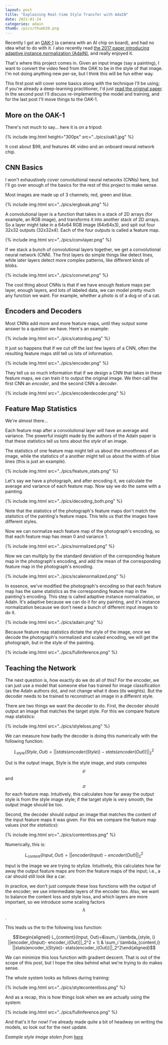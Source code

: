 ```yaml
---
layout: post
title: "Explaining Real-time Style Transfer with AdaIN"
date: 2021-01-24
categories: adain
thumb: /pics/thumb26.png
---
```



Recently I got an [OAK-1](https://opencv.org/introducing-oak-spatial-ai-powered-by-opencv/) (a camera with an AI chip on board), and had no idea what to do with it. I also recently read [the 2017 paper introducing adaptive instance normalization (AdaIN)](https://arxiv.org/pdf/1703.06868.pdf), and really enjoyed it.

That's where this project comes in. Given an input image (say a painting), I want to convert the video feed from the OAK to be in the style of that image. I'm not doing anything new per-se, but I think this will be fun either way.

This first post will cover some basics along with the technique I'll be using; if you're already a deep-learning practitioner, I'd just [read the original paper](https://arxiv.org/pdf/1703.06868.pdf). In the second post I'll discuss re-implementing the model and training, and for the last post I'll move things to the OAK-1.


## More on the OAK-1

There's not much to say... here it is on a tripod:

{% include img.html height="300px" src="../pics/oak1.jpg" %}

It cost about $99, and features 4K video and an onboard neural network chip.


## CNN Basics

I won't exhaustively cover convolutional neural networks (CNNs) here, but I'll go over enough of the basics for the rest of this project to make sense.

Most images are made up of 3 channels; red, green and blue.

{% include img.html src="../pics/ergboak.png" %}

A convolutional layer is a function that takes in a stack of 2D arrays (for example, an RGB image), and transforms it into another stack of 2D arrays. So a layer might take in a 64x64 RGB image (64x64x3), and spit out four 32x32 outputs (32x32x4). Each of the four outputs is called a feature map.

{% include img.html src="../pics/convlayer.png" %}

If we stack a bunch of convolutional layers together, we get a convolutional neural network (CNN). The first layers do simple things like detect lines, while later layers detect more complex patterns, like different kinds of blobs.

{% include img.html src="../pics/convnet.png" %}

The cool thing about CNNs is that if we have enough feature maps per layer, enough layers, and lots of labeled data, we can model pretty much any function we want. For example, whether a photo is of a dog or of a cat.

## Encoders and Decoders

Most CNNs add more and more feature maps, until they output some answer to a question we have. Here's an example:

{% include img.html src="../pics/catordog.png" %}

It just so happens that if we cut off the last few layers of a CNN, often the resulting feature maps still tell us lots of information.

{% include img.html src="../pics/encoder.png" %}

They tell us so much information that if we design a CNN that takes in these feature maps, we can train it to output the original image. We then call the first CNN an _encoder_, and the second CNN a _decoder_.

{% include img.html src="../pics/encoderdecoder.png" %}

## Feature Map Statistics

We're almost there...

Each feature map after a convolutional layer will have an average and variance. The powerful insight made by the authors of the AdaIn paper is that these statistics tell us tons about the _style_ of an image.

The statistics of one feature map might tell us about the smoothness of an image, while the statistics of a another might tell us about the width of blue lines (this is just an example).

{% include img.html src="../pics/feature_stats.png" %}


Let's say we have a photograph, and after encoding it, we calculate the average and variance of each feature map. Now say we do the same with a painting.

{% include img.html src="../pics/decoding_both.png" %}

Note that the statistics of the photograph's feature maps don't match the statistics of the painting's feature maps. This tells us that the images have different styles.

Now we can normalize each feature map of the photograph's encoding, so that each feature map has mean 0 and variance 1.

{% include img.html src="../pics/normalized.png" %}

Now we can multiply by the standard deviation of the correponding feature map in the photograph's encoding, and add the mean of the corresponding feature map in the photograph's encoding.

{% include img.html src="../pics/scalenormalized.png" %}


In essence, we've modified the photograph's encoding so that each feature map has the same statistics as the corresponding feature map in the painting's encoding. This step is called adaptive instance normaliziation, or AdaIn. It's adaptive because we can do it for any painting, and it's instance normalization because we don't need a bunch of different input images to do it.


{% include img.html src="../pics/adain.png" %}


Because feature map statistics dictate the style of the image, once we decode the photograph's normalized and scaled encoding, we will get the photograph, but in the style of the painting.

{% include img.html src="../pics/fullinference.png" %}

## Teaching the Network

The next question is, how exactly do we do all of this? For the encoder, we can just use a model that someone else has trained for image classification (as the AdaIn authors do), and not change what it does (its weights). But the decoder needs to be trained to reconstruct an image in a different style.

There are two things we want the decoder to do. First, the decoder should output an image that matches the target style. For this we compare feature map statistics:

{% include img.html src="../pics/styleloss.png" %}

We can measure how badly the decoder is doing this numerically with the following function:

$$L_{style}(Style, Out)=||stats(encoder(Style))- stats(encoder(Out))||_2^2$$

Out is the output image, Style is the style image, and stats computes $$\mu$$ and $$\sigma$$ for each feature map. Intuitively, this calculates how far away the output style is from the style image style; if the target style is very smooth, the output image should be too.

Second, the decoder should output an image that matches the content of the input feature maps it was given. For this we compare the feature map values (_not the statistics_):

{% include img.html src="../pics/contentloss.png" %}

Numerically, this is:

$$L_{content}(Input, Out)=||encoder(Input)- encoder(Out)||_2^2$$

Input is the image we are trying to stylize. Intuitively, this calculates how far away the output feature maps are from the feature maps of the input; i.e., a car should still look like a car.

In practice, we don't just compute these loss functions with the output of the encoder; we use intermediate layers of the encoder too. Also, we want to balance the content loss and style loss, and which layers are more important, so we introduce some scaling factors $$\lambda$$.

This leads us the to the following loss function:

$$\begin{aligned} L_{content}(Input, Out)=&\sum_i \lambda_{style, i} ||encoder_i(Input)- encoder_i(Out)||_2^2 + \\  &  \sum_i \lambda_{content,i} ||stats(encoder_i(Style))- stats(encoder_i(Out))||_2^2\end{aligned}$$

We can minimize this loss function with gradient descent. That is out of the scope of this post, but I hope the idea behind what we're trying to do makes sense.

The whole system looks as follows during training:

{% include img.html src="../pics/stylecontentloss.png" %}

And as a recap, this is how things look when we are actually using the system:

{% include img.html src="../pics/fullinference.png" %}

And that's it for now! I've already made quite a bit of headway on writing the models, so look out for the next update.


_Example style image stolen from [here](https://www.amazon.com/iCoostor-Numbers-Acrylic-Painting-Beginner/dp/B07N2V38XZ)_
